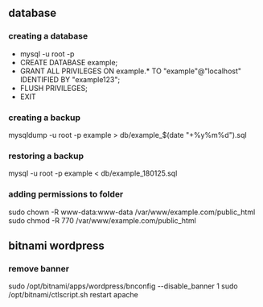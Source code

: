 ## database
### creating a database
* mysql -u root -p
* CREATE DATABASE example;
* GRANT ALL PRIVILEGES ON example.* TO "example"@"localhost" IDENTIFIED BY "example123";
* FLUSH PRIVILEGES;
* EXIT

### creating a backup
mysqldump -u root -p example > db/example_$(date "+%y%m%d").sql

### restoring a backup
mysql -u root -p example < db/example_180125.sql

### adding permissions to folder
sudo chown -R www-data:www-data /var/www/example.com/public_html
sudo chmod -R 770 /var/www/example.com/public_html

## bitnami wordpress
### remove banner
sudo /opt/bitnami/apps/wordpress/bnconfig --disable_banner 1
sudo  /opt/bitnami/ctlscript.sh restart apache
